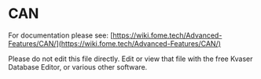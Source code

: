 # CAN

For documentation please see: [https://wiki.fome.tech/Advanced-Features/CAN/](https://wiki.fome.tech/Advanced-Features/CAN/)

Please do not edit this file directly. Edit or view that file with the free Kvaser Database Editor, or various other software.
